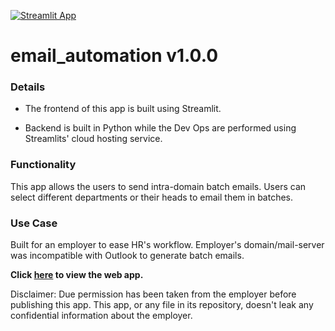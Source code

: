 [![Streamlit App](https://static.streamlit.io/badges/streamlit_badge_black_white.svg)](https://share.streamlit.io/hussam95/email_automation/main/main.py)

# email_automation v1.0.0

### Details

- The frontend of this app is built using
Streamlit. 

- Backend is built in Python while
the Dev Ops are performed using Streamlits' 
cloud hosting service.

### Functionality

This app allows the users to send intra-domain
batch emails. Users can select different departments or their heads to email them in batches.

### Use Case

Built for an employer to ease HR's workflow.
Employer's domain/mail-server was incompatible
with Outlook to generate batch emails.


**Click [here](https://share.streamlit.io/hussam95/email_automation/main/main.py) to view the web app.**

Disclaimer: Due permission has been taken from the employer before publishing this app. This app, or any file in its repository, doesn't leak any confidential information about the employer.
